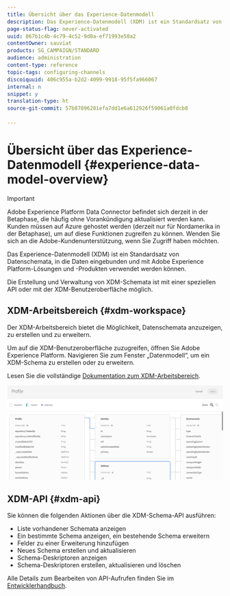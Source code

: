 ```yaml
---
title: Übersicht über das Experience-Datenmodell
description: Das Experience-Datenmodell (XDM) ist ein Standardsatz von Datenschemata, in die Daten eingebunden und mit Adobe Experience Platform-Lösungen und -Produkten verwendet werden können.
page-status-flag: never-activated
uuid: 867b1c4b-4c79-4c52-9d0a-ef71993e50a2
contentOwner: sauviat
products: SG_CAMPAIGN/STANDARD
audience: administration
content-type: reference
topic-tags: configuring-channels
discoiquuid: 406c955a-b2d2-4099-9918-95f5fa966067
internal: n
snippet: y
translation-type: ht
source-git-commit: 57b87896281efa7dd1e6a612926f59061a0fdcb8

---
```



# Übersicht über das Experience-Datenmodell {#experience-data-model-overview}

>[!IMPORTANT]
>
>Adobe Experience Platform Data Connector befindet sich derzeit in der Betaphase, die häufig ohne Vorankündigung aktualisiert werden kann. Kunden müssen auf Azure gehostet werden (derzeit nur für Nordamerika in der Betaphase), um auf diese Funktionen zugreifen zu können. Wenden Sie sich an die Adobe-Kundenunterstützung, wenn Sie Zugriff haben möchten.

Das Experience-Datenmodell (XDM) ist ein Standardsatz von Datenschemata, in die Daten eingebunden und mit Adobe Experience Platform-Lösungen und -Produkten verwendet werden können.

Die Erstellung und Verwaltung von XDM-Schemata ist mit einer speziellen API oder mit der XDM-Benutzeroberfläche möglich.

## XDM-Arbeitsbereich {#xdm-workspace}

Der XDM-Arbeitsbereich bietet die Möglichkeit, Datenschemata anzuzeigen, zu erstellen und zu erweitern.

Um auf die XDM-Benutzeroberfläche zuzugreifen, öffnen Sie Adobe Experience Platform. Navigieren Sie zum Fenster „Datenmodell“, um ein XDM-Schema zu erstellen oder zu erweitern.

Lesen Sie die vollständige [Dokumentation zum XDM-Arbeitsbereich](https://docs.adobe.com/content/help/de-DE/experience-platform/xdm/api/getting-started.html).

![](assets/aep_xdmworkspace.png)

## XDM-API {#xdm-api}

Sie können die folgenden Aktionen über die XDM-Schema-API ausführen:

* Liste vorhandener Schemata anzeigen
* Ein bestimmte Schema anzeigen, ein bestehende Schema erweitern
* Felder zu einer Erweiterung hinzufügen
* Neues Schema erstellen und aktualisieren
* Schema-Deskriptoren anzeigen
* Schema-Deskriptoren erstellen, aktualisieren und löschen

Alle Details zum Bearbeiten von API-Aufrufen finden Sie im [Entwicklerhandbuch](https://docs.adobe.com/content/help/de-DE/experience-platform/xdm/api/getting-started.html).
